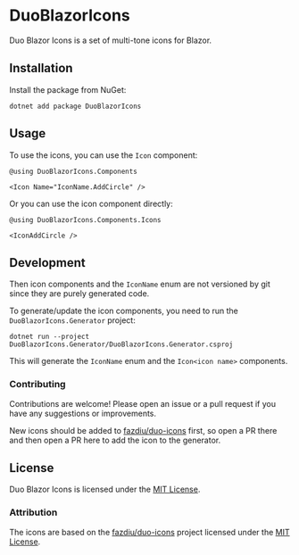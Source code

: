# DuoBlazorIcons

Duo Blazor Icons is a set of multi-tone icons for Blazor.

## Installation

Install the package from NuGet:

```shell
dotnet add package DuoBlazorIcons
```

## Usage

To use the icons, you can use the `Icon` component:

```razor
@using DuoBlazorIcons.Components

<Icon Name="IconName.AddCircle" />
```

Or you can use the icon component directly:

```razor
@using DuoBlazorIcons.Components.Icons

<IconAddCircle />
```

## Development

Then icon components and the `IconName` enum are not versioned by git since they are purely generated code.

To generate/update the icon components, you need to run the `DuoBlazorIcons.Generator` project:

```shell
dotnet run --project DuoBlazorIcons.Generator/DuoBlazorIcons.Generator.csproj
```

This will generate the `IconName` enum and the `Icon<icon name>` components.

### Contributing

Contributions are welcome! Please open an issue or a pull request if you have any suggestions or improvements.

New icons should be added to [fazdiu/duo-icons](https://github.com/fazdiu/duo-icons) first, so open a PR there and then open a PR here to add the icon
to the generator.

## License

Duo Blazor Icons is licensed under the [MIT License](LICENSE.md).

### Attribution

The icons are based on the [fazdiu/duo-icons](https://github.com/fazdiu/duo-icons) project licensed under the [MIT License](https://github.com/fazdiu/duo-icons/blob/master/LICENSE).
